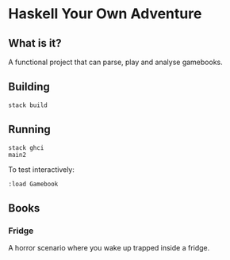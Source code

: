 # Haskell Your Own Adventure

## What is it?

A functional project that can parse, play and analyse gamebooks.

## Building

    stack build

## Running

    stack ghci
    main2

To test interactively:

    :load Gamebook

## Books

### Fridge

A horror scenario where you wake up trapped inside a fridge.
